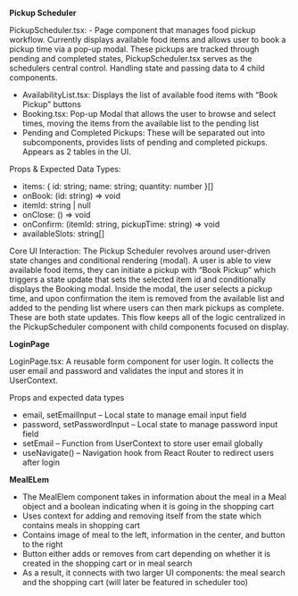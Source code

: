 **Pickup Scheduler**

PickupScheduler.tsx: - Page component that manages food pickup workflow. Currently displays available food items and allows user to book a pickup time via a pop-up modal. These pickups are tracked through pending and completed states, PickupScheduler.tsx serves as the schedulers central control. Handling state and passing data to 4 child components.

- AvailabilityList.tsx: Displays the list of available food items with “Book Pickup” buttons
- Booking.tsx: Pop-up Modal that allows the user to browse and select times, moving the items from the available list to the pending list
- Pending and Completed Pickups: These will be separated out into subcomponents, provides lists of pending and completed pickups. Appears as 2 tables in the UI.

Props & Expected Data Types: 

- items: { id: string; name: string; quantity: number }[]
- onBook: (id: string) => void
- itemId: string | null
- onClose: () => void
- onConfirm: (itemId: string, pickupTime: string) => void
- availableSlots: string[]

Core UI Interaction: The Pickup Scheduler revolves around user-driven state changes and conditional rendering (modal). A user is able to view available food items,  they can initiate a pickup with “Book Pickup” which triggers a state update that sets the selected item id and conditionally displays the Booking modal. Inside the modal, the user selects a pickup time, and upon confirmation the item is removed from the available list and added to the pending list where users can then mark pickups as complete. These are both state updates. This flow keeps all of the logic centralized in the PickupScheduler component with child components focused on display. 

**LoginPage**

LoginPage.tsx: A reusable form component for user login. It collects the user email and password and validates the input and stores it in UserContext.

Props and expected data types 
- email, setEmailInput – Local state to manage email input field
- password, setPasswordInput – Local state to manage password input field
- setEmail – Function from UserContext to store user email globally
- useNavigate() – Navigation hook from React Router to redirect users after login


**MealELem**

- The MealElem component takes in information about the meal in a Meal object and a boolean indicating when it is going in the shopping cart
- Uses context for adding and removing itself from the state which contains meals in shopping cart
- Contains image of meal to the left, information in the center, and button to the right
- Button either adds or removes from cart depending on whether it is created in the shopping cart or in meal search
- As a result, it connects with two larger UI components: the meal search and the shopping cart (will later be featured in scheduler too)

